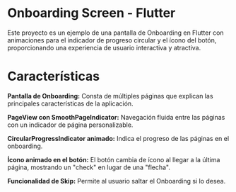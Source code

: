 # Onboarding Screen - Flutter

Este proyecto es un ejemplo de una pantalla de Onboarding en Flutter con
animaciones para el indicador de progreso circular y el ícono del botón,
proporcionando una experiencia de usuario interactiva y atractiva.

# Características

**Pantalla de Onboarding:** Consta de múltiples páginas que explican las
principales características de la aplicación.

**PageView con SmoothPageIndicator:** Navegación fluida entre las páginas con un
indicador de página personalizable.

**CircularProgressIndicator animado:** Indica el progreso de las páginas en el
onboarding.

**Ícono animado en el botón:** El botón cambia de ícono al llegar a la última
página, mostrando un "check" en lugar de una "flecha".

**Funcionalidad de Skip:** Permite al usuario saltar el Onboarding si lo desea.
